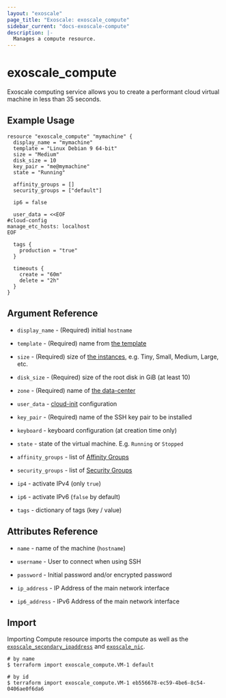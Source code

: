 ```yaml
---
layout: "exoscale"
page_title: "Exoscale: exoscale_compute"
sidebar_current: "docs-exoscale-compute"
description: |-
  Manages a compute resource.
---
```


# exoscale_compute

Exoscale computing service allows you to create a performant
cloud virtual machine in less than 35 seconds.

## Example Usage

```hcl
resource "exoscale_compute" "mymachine" {
  display_name = "mymachine"
  template = "Linux Debian 9 64-bit"
  size = "Medium"
  disk_size = 10
  key_pair = "me@mymachine"
  state = "Running"

  affinity_groups = []
  security_groups = ["default"]

  ip6 = false

  user_data = <<EOF
#cloud-config
manage_etc_hosts: localhost
EOF

  tags {
    production = "true"
  }

  timeouts {
    create = "60m"
    delete = "2h"
  }
}
```

## Argument Reference

- `display_name` - (Required) initial `hostname`

- `template` - (Required) name from [the template](https://www.exoscale.com/templates/)

- `size` - (Required) size of [the instances](https://www.exoscale.com/pricing/#/compute/),
              e.g. Tiny, Small, Medium, Large, etc.

- `disk_size` - (Required) size of the root disk in GiB (at least 10)

- `zone` - (Required) name of [the data-center](https://www.exoscale.com/datacenters/)

- `user_data` - [cloud-init](http://cloudinit.readthedocs.io/en/latest/) configuration

- `key_pair` - (Required) name of the SSH key pair to be installed

- `keyboard` - keyboard configuration (at creation time only)

- `state` - state of the virtual machine. E.g. `Running` or `Stopped`

- `affinity_groups` - list of [Affinity Groups](affinity_group.html)

- `security_groups` - list of [Security Groups](security_group.html)

- `ip4` - activate IPv4 (only `true`)

- `ip6` - activate IPv6 (`false` by default)

- `tags` - dictionary of tags (key / value)

## Attributes Reference

- `name` - name of the machine (`hostname`)

- `username` - User to connect when using SSH

- `password` - Initial password and/or encrypted password

- `ip_address` - IP Address of the main network interface

- `ip6_address` - IPv6 Address of the main network interface

## Import

Importing Compute resource imports the compute as well as the
[`exoscale_secondary_ipaddress`](secondary_ipaddress.html) and
[`exoscale_nic`](nic.html).

```shell
# by name
$ terraform import exoscale_compute.VM-1 default

# by id
$ terraform import exoscale_compute.VM-1 eb556678-ec59-4be6-8c54-0406ae0f6da6
```

